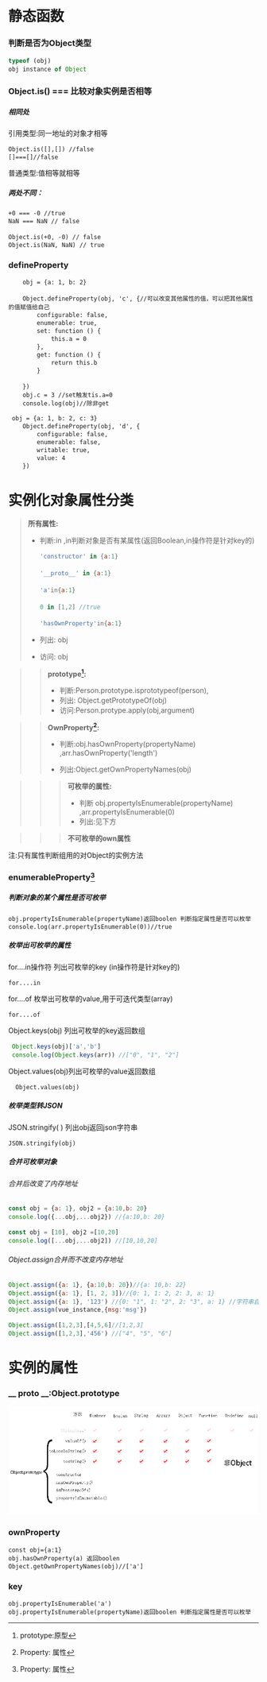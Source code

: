 [^1]: prototype:原型 
[^2]: Property: 属性

# 静态函数

### 判断是否为Object类型

```js
typeof (obj)
obj instance of Object
```

### Object.is()  ===  比较对象实例是否相等

##### 相同处

引用类型:同一地址的对象才相等

```
Object.is([],[]) //false
[]===[]//false
```

普通类型:值相等就相等

##### 两处不同：

```
+0 === -0 //true
NaN === NaN // false

Object.is(+0, -0) // false
Object.is(NaN, NaN) // true
```

### defineProperty

```
    obj = {a: 1, b: 2}

    Object.defineProperty(obj, 'c', {//可以改变其他属性的值，可以把其他属性的值赋值给自己
        configurable: false,
        enumerable: true,
        set: function () {
            this.a = 0
        },
        get: function () {
            return this.b
        }

    })
    obj.c = 3 //set触发tis.a=0
    console.log(obj)//除非get
```

```
 obj = {a: 1, b: 2, c: 3}
    Object.defineProperty(obj, 'd', {
        configurable: false,
        enumerable: false,
        writable: true,
        value: 4
    })

```

# 实例化对象属性分类

> __所有属性:__ 
>
> * 判断:in ,in判断对象是否有某属性(返回Boolean,in操作符是针对key的)
>
>   ```javascript
>   'constructor' in {a:1}
>   
>   '__proto__' in {a:1}
>   
>   'a'in{a:1}
>   
>   0 in [1,2] //true
>   
>   'hasOwnProperty'in{a:1}
>   ```
>
> * 列出: obj  
>
> * 访问: obj

>> __prototype[^1]:__
>>
>> * 判断:Person.prototype.isprototypeof(person),
>> * 列出: Object.getPrototypeOf(obj)
>> * 访问:Person.protype.apply(obj,argument)

>> __OwnProperty[^2]:__ 
>>
>> * 判断:obj.hasOwnProperty(propertyName) ,arr.hasOwnProperty('length')
>>
>> * 列出:Object.getOwnPropertyNames(obj)

>>> __可枚举的属性:__  
>>>
>>> * 判断 obj.propertyIsEnumerable(propertyName) ,arr.propertyIsEnumerable(0)
>>> * 列出:见下方

>>> __不可枚举的own属性__

注:只有属性判断组用的对Object的实例方法


### enumerableProperty[^2]


#####  判断对象的某个属性是否可枚举


````
obj.propertyIsEnumerable(propertyName)返回boolen 判断指定属性是否可以枚举
console.log(arr.propertyIsEnumerable(0))//true

````


##### 枚举出可枚举的属性
for....in操作符 列出可枚举的key (in操作符是针对key的)

```
for....in
```

for....of 枚举出可枚举的value,用于可迭代类型(array)

```
for....of
```


Object.keys(obj) 列出可枚举的key返回数组

````ts
 Object.keys(obj)['a','b']
 console.log(Object.keys(arr)) //["0", "1", "2"]
````
Object.values(obj)列出可枚举的value返回数组

```
  Object.values(obj)
```
##### 枚举类型转JSON

JSON.stringify( )   列出obj返回json字符串

```
JSON.stringify(obj) 
```

##### 合并可枚举对象

######  合并后改变了内存地址

```js
const obj = {a: 1}, obj2 = {a:10,b: 20}
console.log({...obj,...obj2}) //{a:10,b: 20}
```

```js
const obj = [10], obj2 =[10,20]
console.log([...obj,...obj2]) //[10,10,20]
```

######  Object.assign合并而不改变内存地址

```js
Object.assign({a: 1}, {a:10,b: 20})//{a: 10,b: 22}
Object.assign({a: 1}, [1, 2, 3])//{0: 1, 1: 2, 2: 3, a: 1}
Object.assign({a: 1}, '123') //{0: "1", 1: "2", 2: "3", a: 1} //字符串自动封装对象了
Object.assign(vue_instance,{msg:'msg'})
```

```js
Object.assign([1,2,3],[4,5,6]//[1,2,3]
Object.assign([1,2,3],'456') //["4", "5", "6"]
```

# 实例的属性

### __ proto __:Object.prototype

![](img/object.prototype.png)

### ownProperty

```
const obj={a:1}
obj.hasOwnProperty(a) 返回boolen 
Object.getOwnPropertyNames(obj)//['a']
```

### key

```
obj.propertyIsEnumerable('a')
obj.propertyIsEnumerable(propertyName)返回boolen 判断指定属性是否可以枚举
```

